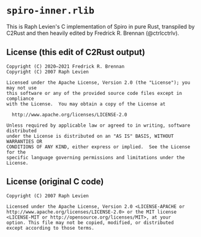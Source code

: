# `spiro-inner.rlib`

This is Raph Levien's C implementation of Spiro in pure Rust, transpiled by C2Rust and then heavily edited by Fredrick R. Brennan (@ctrlcctrlv).

## License (this edit of C2Rust output)
```
Copyright (C) 2020–2021 Fredrick R. Brennan
Copyright (C) 2007 Raph Levien

Licensed under the Apache License, Version 2.0 (the "License"); you may not use
this software or any of the provided source code files except in compliance
with the License.  You may obtain a copy of the License at

  http://www.apache.org/licenses/LICENSE-2.0

Unless required by applicable law or agreed to in writing, software distributed
under the License is distributed on an "AS IS" BASIS, WITHOUT WARRANTIES OR
CONDITIONS OF ANY KIND, either express or implied.  See the License for the
specific language governing permissions and limitations under the License.
```

## License (original C code)
```
Copyright (C) 2007 Raph Levien

Licensed under the Apache License, Version 2.0 <LICENSE-APACHE or
http://www.apache.org/licenses/LICENSE-2.0> or the MIT license
<LICENSE-MIT or http://opensource.org/licenses/MIT>, at your
option. This file may not be copied, modified, or distributed
except according to those terms.
```
